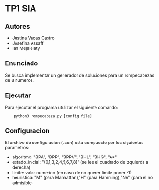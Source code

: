 # TP1 SIA

## Autores

* Justina Vacas Castro
* Josefina Assaff 
* Ian Mejalelaty

## Enunciado

Se busca implementar un generador de soluciones para un rompecabezas de 8 numeros.

## Ejecutar

Para ejecutar el programa utulizar el siguiente comando: 

		python3 rompecabeza.py [config file]

## Configuracion

El archivo de configuracion (.json) esta compuesto por los siguientes parametros:

- algoritmo: "BPA", "BPP", "BPPV", "BHL", "BHG", "A*"
- estado_inicial: "(0,1,3,2,4,5,6,7,8)" (se lee el cuadrado de izquierda a derecha)
- limite: valor numerico (en caso de no querer limite poner -1)
- heuristica: "M" (para Manhattan),"H" (para Hamming),"NA" (para el no admisible)
